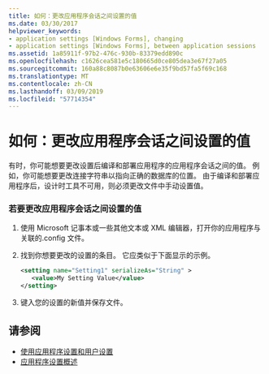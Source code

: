 ```yaml
---
title: 如何：更改应用程序会话之间设置的值
ms.date: 03/30/2017
helpviewer_keywords:
- application settings [Windows Forms], changing
- application settings [Windows Forms], between application sessions
ms.assetid: 1a85911f-97b2-476c-930b-83379edd890c
ms.openlocfilehash: c1626cea581e5c180665d0ce805dea3e67f27a05
ms.sourcegitcommit: 160a88c8087b0e63606e6e35f9bd57fa5f69c168
ms.translationtype: MT
ms.contentlocale: zh-CN
ms.lasthandoff: 03/09/2019
ms.locfileid: "57714354"
---
```

# <a name="how-to-change-the-value-of-a-setting-between-application-sessions"></a>如何：更改应用程序会话之间设置的值
有时，你可能想要更改设置后编译和部署应用程序的应用程序会话之间的值。 例如，你可能想要更改连接字符串以指向正确的数据库的位置。 由于编译和部署应用程序后，设计时工具不可用，则必须更改文件中手动设置值。  
  
### <a name="to-change-the-value-of-a-setting-between-application-sessions"></a>若要更改应用程序会话之间设置的值  
  
1.  使用 Microsoft 记事本或一些其他文本或 XML 编辑器，打开你的应用程序与关联的.config 文件。  
  
2.  找到你想要更改的设置的条目。 它应类似于下面显示的示例。  
  
    ```xml  
    <setting name="Setting1" serializeAs="String" >  
       <value>My Setting Value</value>  
    </setting>  
    ```  
  
3.  键入您的设置的新值并保存文件。  
  
## <a name="see-also"></a>请参阅
- [使用应用程序设置和用户设置](using-application-settings-and-user-settings.md)
- [应用程序设置概述](application-settings-overview.md)
